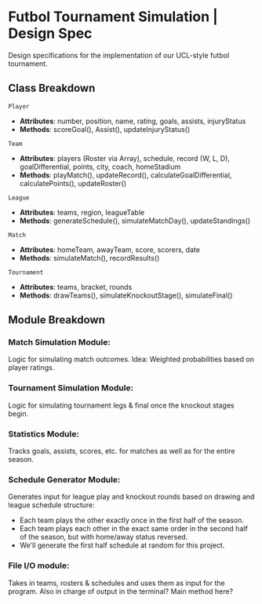 # Futbol Tournament Simulation | Design Spec

Design specifications for the implementation of our UCL-style futbol tournament.



## Class Breakdown

`Player`
    
* **Attributes**: number, position, name, rating, goals, assists, injuryStatus
* **Methods**: scoreGoal(), Assist(), updateInjuryStatus()

`Team` 
    
* **Attributes**: players (Roster via Array), schedule, record (W, L, D), goalDifferential, points, city, coach, homeStadium
* **Methods**: playMatch(), updateRecord(), calculateGoalDifferential, calculatePoints(), updateRoster()
 
`League`

* **Attributes**: teams, region, leagueTable
* **Methods**: generateSchedule(), simulateMatchDay(), updateStandings()

`Match`

* **Attributes**: homeTeam, awayTeam, score, scorers, date
* **Methods**: simulateMatch(), recordResults()

`Tournament`

* **Attributes**: teams, bracket, rounds
* **Methods**: drawTeams(), simulateKnockoutStage(), simulateFinal()



## Module Breakdown

### Match Simulation Module: 

Logic for simulating match outcomes. Idea: Weighted probabilities based on player ratings.

### Tournament Simulation Module: 

Logic for simulating tournament legs & final once the knockout stages begin. 

### Statistics Module: 

Tracks goals, assists, scores, etc. for matches as well as for the entire season. 

### Schedule Generator Module: 

Generates input for league play and knockout rounds based on drawing and league schedule structure: 

* Each team plays the other exactly once in the first half of the season.
* Each team plays each other in the exact same order in the second half of the season, but with home/away status reversed. 
* We'll generate the first half schedule at random for this project. 

### File I/O module: 

Takes in teams, rosters & schedules and uses them as input for the program. Also in charge of output in the terminal? Main method here?